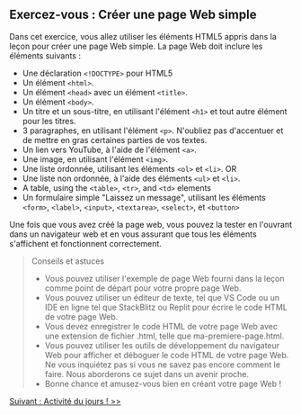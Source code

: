 ## Exercez-vous : Créer une page Web simple

Dans cet exercice, vous allez utiliser les éléments HTML5 appris dans la leçon pour créer une page Web simple. La page Web doit inclure les éléments suivants :

- Une déclaration `<!DOCTYPE>` pour HTML5
- Un élément `<html>`.
- Un élément `<head>` avec un élément `<title>`.
- Un élément `<body>`.
- Un titre et un sous-titre, en utilisant l'élément `<h1>` et tout autre élément pour les titres.
- 3 paragraphes, en utilisant l'élément `<p>`. N'oubliez pas d'accentuer et de mettre en gras certaines parties de vos textes.
- Un lien vers YouTube, à l'aide de l'élément `<a>`.
- Une image, en utilisant l'élément `<img>`.
- Une liste ordonnée, utilisant les éléments `<ol>` et `<li>`. 
OR
- Une liste non ordonnée, à l'aide des éléments `<ul>` et `<li>`.
- A table, using the `<table>`, `<tr>`, and `<td>` elements
- Un formulaire simple "Laissez un message", utilisant les éléments `<form>`, `<label>`, `<input>`, `<textarea>`, `<select>`, et `<button>`

Une fois que vous avez créé la page web, vous pouvez la tester en l'ouvrant dans un navigateur web et en vous assurant que tous les éléments s'affichent et fonctionnent correctement.

> Conseils et astuces
> - Vous pouvez utiliser l'exemple de page Web fourni dans la leçon comme point de départ pour votre propre page Web.
> - Vous pouvez utiliser un éditeur de texte, tel que VS Code ou un IDE en ligne tel que StackBlitz ou Replit pour écrire le code HTML de votre page Web.
> - Vous devez enregistrer le code HTML de votre page Web avec une extension de fichier .html, telle que ma-premiere-page.html.
> - Vous pouvez utiliser les outils de développement du navigateur Web pour afficher et déboguer le code HTML de votre page Web. Ne vous inquiétez pas si vous ne savez pas encore comment le faire. Nous aborderons ce sujet dans un avenir proche.
> - Bonne chance et amusez-vous bien en créant votre page Web !

[Suivant : Activité du jours ! >>]()